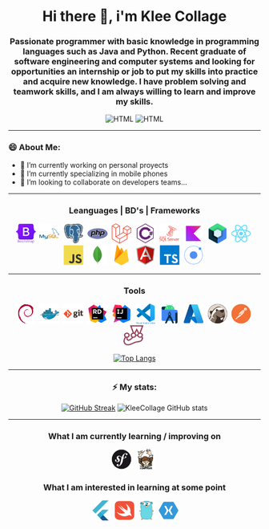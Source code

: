 <div id="header" align="center">
        <h1 align="centar"> Hi there 👋, i'm Klee Collage </h1>   
        <h3 align="center"> Passionate programmer with basic knowledge in programming languages such as Java and Python. Recent graduate of software engineering and            computer systems and looking for opportunities an internship or job to put my skills into practice and acquire new knowledge. I have problem solving and                teamwork skills, and I am always willing to learn and improve my skills. </h3> 
</div>
<div id="badges" align="center">
        <img src="https://img.shields.io/github/followers/KleeCollage?style=social" alt="HTML" with="40" height="40"/>
        <img src="https://img.shields.io/github/stars/KleeCollage?style=social" alt="HTML" with="40" height="40"/>        
       
        
</div>

---

### 😄 About Me:
    
- 🔭 I’m currently working on personal proyects
- 🌱 I’m currently specializing in mobile phones 
- 👯 I’m looking to collaborate on developers teams...
    
<!--
    - 🤔 I’m looking for help with ...
    - 💬 Ask me about ...
    - 📫 How to reach me: ...
--> 

---

<div align="center">
    <h3>Leanguages | BD's  |  Frameworks</h3>
    <div>
        <img src="https://github.com/devicons/devicon/blob/master/icons/bootstrap/bootstrap-original-wordmark.svg" alt="bootstrap" width="40" height="40"/>&nbsp;
        <img src="https://github.com/devicons/devicon/blob/master/icons/mysql/mysql-original-wordmark.svg" alt="mysql" width="40" height="40"/>&nbsp;
        <img src="https://github.com/devicons/devicon/blob/master/icons/postgresql/postgresql-original.svg" alt="postgreSql" width="40" height="40"/>&nbsp;          
        <img src="https://github.com/devicons/devicon/blob/master/icons/php/php-original.svg" alt="php" width="40" height="40"/>&nbsp;
        <img src="https://github.com/devicons/devicon/blob/master/icons/laravel/laravel-original.svg" alt="laravel" width="40" height="40"/>&nbsp;
        <img src="https://github.com/devicons/devicon/blob/master/icons/csharp/csharp-line.svg" alt="csharp" width="40" height="40"/>&nbsp;
        <img src="https://github.com/devicons/devicon/blob/master/icons/microsoftsqlserver/microsoftsqlserver-plain-wordmark.svg" alt="MicrosoftSQLserver" width="40" height="40"/>&nbsp;
        <img src="https://github.com/devicons/devicon/blob/master/icons/kotlin/kotlin-original.svg" alt="kotlin" width="40" height="40"/>&nbsp;
        <img src="https://github.com/devicons/devicon/blob/master/icons/jetpackcompose/jetpackcompose-original.svg" alt="jetpack" width="40" height="40"/>&nbsp;
        <img src="https://github.com/devicons/devicon/blob/master/icons/react/react-original.svg" alt="react" width="40" height="40"/>&nbsp;
        <img src="https://github.com/devicons/devicon/blob/master/icons/javascript/javascript-original.svg" alt="javascript" width="40" height="40"/>&nbsp;
        <img src="https://github.com/devicons/devicon/blob/master/icons/mongodb/mongodb-original.svg" alt="mongoDB" width="40" height="40"/>&nbsp;  
        <img src="https://github.com/devicons/devicon/blob/master/icons/firebase/firebase-original.svg" alt="firebase" width="40" height="40"/>&nbsp; 
        <img src="https://github.com/devicons/devicon/blob/master/icons/angularjs/angularjs-original.svg" alt="angularjs" width="40" height="40"/>&nbsp;
        <img src="https://github.com/devicons/devicon/blob/master/icons/typescript/typescript-plain.svg" alt="typeScript" width="40" height="40"/>&nbsp;
        <img src="https://github.com/devicons/devicon/blob/master/icons/ionic/ionic-original.svg" alt="ionic" width="40" height="40"/>&nbsp;
        
        
            
---
<h3>Tools</h3>
        <img src="https://github.com/devicons/devicon/blob/master/icons/debian/debian-original.svg" alt="debian" width="40" height="40"/>&nbsp;
        <img src="https://github.com/devicons/devicon/blob/master/icons/docker/docker-original.svg" alt="docker" width="40" height="40"/>&nbsp;
        <img src="https://github.com/devicons/devicon/blob/master/icons/git/git-original-wordmark.svg" alt="git" width="40" height="40"/>&nbsp;
        <img src="https://github.com/devicons/devicon/blob/master/icons/rider/rider-original.svg" alt="rider" width="40" height="40"/>&nbsp;
        <img src="https://github.com/devicons/devicon/blob/master/icons/intellij/intellij-original.svg" alt="intellij" width="40" height="40"/>&nbsp;
        <img src="https://github.com/devicons/devicon/blob/master/icons/vscode/vscode-original-wordmark.svg" alt="VScode" width="40" height="40"/>&nbsp;
        <img src="https://github.com/devicons/devicon/blob/master/icons/androidstudio/androidstudio-original.svg" alt="androidStudio" width="40" height="40"/>&nbsp;
        <img src="https://github.com/devicons/devicon/blob/master/icons/azure/azure-original.svg" alt="azure" width="40" height="40"/>&nbsp;
        <img src="https://github.com/devicons/devicon/blob/master/icons/dbeaver/dbeaver-original.svg" alt="dbeaver" width="40" height="40"/>&nbsp;
        <img src="https://github.com/devicons/devicon/blob/master/icons/postman/postman-original.svg" alt="postman" width="40" height="40"/>&nbsp;
        <img src="https://github.com/devicons/devicon/blob/master/icons/jest/jest-plain.svg" alt="jest" width="40" height="40"/>&nbsp;
        
            
           
[![Top Langs](https://github-readme-stats.vercel.app/api/top-langs/?username=KleeCollage&layout=compact)](https://github.com/anuraghazra/github-readme-stats)
    </div>
    
---
        
### ⚡ My stats:
[![GitHub Streak](http://github-readme-streak-stats.herokuapp.com?user=KleeCollage&theme=tokyonight)](https://git.io/streak-stats)
![KleeCollage GitHub stats](https://github-readme-stats.vercel.app/api?username=KleeCollage&show_icons=true&theme=radical)

        
---

### What I am currently learning / improving on
<img src="https://github.com/devicons/devicon/blob/master/icons/symfony/symfony-original.svg" alt="symfony" width="40" height="40"/>&nbsp;
<img src="https://github.com/devicons/devicon/blob/master/icons/composer/composer-original.svg" alt="composer" width="40" height="40"/>&nbsp;

        
###  What I am interested in learning at some point
<img src="https://github.com/devicons/devicon/blob/master/icons/flutter/flutter-original.svg" alt="flutter" width="40" height="40"/>&nbsp;
<img src="https://github.com/devicons/devicon/blob/master/icons/swift/swift-original.svg" alt="swift" width="40" height="40"/>
<img src="https://github.com/devicons/devicon/blob/master/icons/go/go-original.svg" alt="go" width="40" height="40"/>
<img src="https://github.com/devicons/devicon/blob/master/icons/xamarin/xamarin-original.svg" alt="xamarin" width="40" height="40"/>
                                               
                                                                                            
<!--
**kleecollage/kleecollage** is a ✨ _special_ ✨ repository because its `README.md` (this file) appears on your GitHub profile.

Here are some ideas to get you started:

- 🔭 I’m currently working on ...
- 🌱 I’m currently learning ...
- 👯 I’m looking to collaborate on ...
- 🤔 I’m looking for help with ...
- 💬 Ask me about ...
- 📫 How to reach me: ...
- 😄 Pronouns: ...
- ⚡ Fun fact: ...

          _____                    _____            _____                    _____          
         /\    \                  /\    \          /\    \                  /\    \         
        /::\____\                /::\____\        /::\    \                /::\    \        
       /:::/    /               /:::/    /       /::::\    \              /::::\    \       
      /:::/    /               /:::/    /       /::::::\    \            /::::::\    \      
     /:::/    /               /:::/    /       /:::/\:::\    \          /:::/\:::\    \     
    /:::/____/               /:::/    /       /:::/__\:::\    \        /:::/__\:::\    \    
   /::::\    \              /:::/    /       /::::\   \:::\    \      /::::\   \:::\    \   
  /::::::\____\________    /:::/    /       /::::::\   \:::\    \    /::::::\   \:::\    \  
 /:::/\:::::::::::\    \  /:::/    /       /:::/\:::\   \:::\    \  /:::/\:::\   \:::\    \ 
/:::/  |:::::::::::\____\/:::/____/       /:::/__\:::\   \:::\____\/:::/__\:::\   \:::\____\
\::/   |::|~~~|~~~~~     \:::\    \       \:::\   \:::\   \::/    /\:::\   \:::\   \::/    /
 \/____|::|   |           \:::\    \       \:::\   \:::\   \/____/  \:::\   \:::\   \/____/ 
       |::|   |            \:::\    \       \:::\   \:::\    \       \:::\   \:::\    \     
       |::|   |             \:::\    \       \:::\   \:::\____\       \:::\   \:::\____\    
       |::|   |              \:::\    \       \:::\   \::/    /        \:::\   \::/    /    
       |::|   |               \:::\    \       \:::\   \/____/          \:::\   \/____/     
       |::|   |                \:::\    \       \:::\    \               \:::\    \         
       \::|   |                 \:::\____\       \:::\____\               \:::\____\        
        \:|   |                  \::/    /        \::/    /                \::/    /        
         \|___|                   \/____/          \/____/                  \/____/         
                                                                                            
-->
